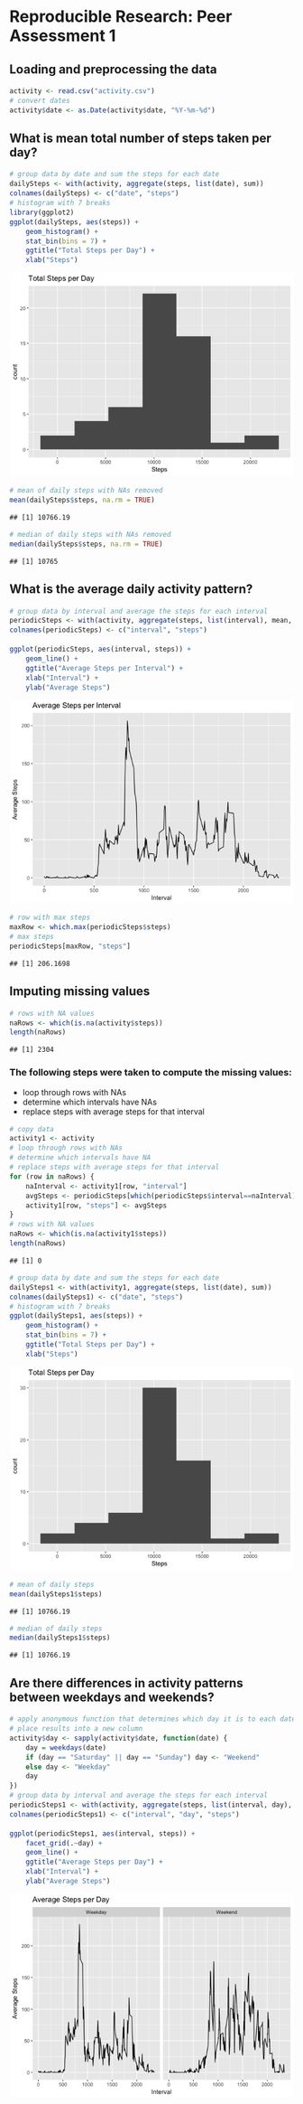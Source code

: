 # Reproducible Research: Peer Assessment 1


## Loading and preprocessing the data

```r
activity <- read.csv("activity.csv")
# convert dates
activity$date <- as.Date(activity$date, "%Y-%m-%d")
```



## What is mean total number of steps taken per day?

```r
# group data by date and sum the steps for each date
dailySteps <- with(activity, aggregate(steps, list(date), sum))
colnames(dailySteps) <- c("date", "steps")
# histogram with 7 breaks
library(ggplot2)
ggplot(dailySteps, aes(steps)) +
    geom_histogram() +
    stat_bin(bins = 7) +
    ggtitle("Total Steps per Day") +
    xlab("Steps")
```

![](PA1_template_files/figure-html/unnamed-chunk-2-1.png)<!-- -->

```r
# mean of daily steps with NAs removed
mean(dailySteps$steps, na.rm = TRUE)
```

```
## [1] 10766.19
```

```r
# median of daily steps with NAs removed
median(dailySteps$steps, na.rm = TRUE)
```

```
## [1] 10765
```



## What is the average daily activity pattern?

```r
# group data by interval and average the steps for each interval
periodicSteps <- with(activity, aggregate(steps, list(interval), mean, na.rm = TRUE))
colnames(periodicSteps) <- c("interval", "steps")

ggplot(periodicSteps, aes(interval, steps)) + 
    geom_line() +
    ggtitle("Average Steps per Interval") +
    xlab("Interval") +
    ylab("Average Steps")
```

![](PA1_template_files/figure-html/unnamed-chunk-4-1.png)<!-- -->

```r
# row with max steps
maxRow <- which.max(periodicSteps$steps)
# max steps
periodicSteps[maxRow, "steps"]
```

```
## [1] 206.1698
```



## Imputing missing values

```r
# rows with NA values
naRows <- which(is.na(activity$steps))
length(naRows)
```

```
## [1] 2304
```
### The following steps were taken to compute the missing values:
* loop through rows with NAs
* determine which intervals have NAs
* replace steps with average steps for that interval

```r
# copy data 
activity1 <- activity
# loop through rows with NAs
# determine which intervals have NA
# replace steps with average steps for that interval
for (row in naRows) {
    naInterval <- activity1[row, "interval"]
    avgSteps <- periodicSteps[which(periodicSteps$interval==naInterval), "steps"]
    activity1[row, "steps"] <- avgSteps
}
# rows with NA values
naRows <- which(is.na(activity1$steps))
length(naRows)
```

```
## [1] 0
```

```r
# group data by date and sum the steps for each date
dailySteps1 <- with(activity1, aggregate(steps, list(date), sum))
colnames(dailySteps1) <- c("date", "steps")
# histogram with 7 breaks
ggplot(dailySteps1, aes(steps)) +
    geom_histogram() +
    stat_bin(bins = 7) +
    ggtitle("Total Steps per Day") +
    xlab("Steps")
```

![](PA1_template_files/figure-html/unnamed-chunk-8-1.png)<!-- -->

```r
# mean of daily steps
mean(dailySteps1$steps)
```

```
## [1] 10766.19
```

```r
# median of daily steps
median(dailySteps1$steps)
```

```
## [1] 10766.19
```



## Are there differences in activity patterns between weekdays and weekends?

```r
# apply anonymous function that determines which day it is to each date
# place results into a new column
activity$day <- sapply(activity$date, function(date) {
    day = weekdays(date)
    if (day == "Saturday" || day == "Sunday") day <- "Weekend"
    else day <- "Weekday"
    day
})
# group data by interval and average the steps for each interval
periodicSteps1 <- with(activity, aggregate(steps, list(interval, day), mean, na.rm = TRUE))
colnames(periodicSteps1) <- c("interval", "day", "steps")

ggplot(periodicSteps1, aes(interval, steps)) + 
    facet_grid(.~day) +
    geom_line() +
    ggtitle("Average Steps per Day") +
    xlab("Interval") +
    ylab("Average Steps")
```

![](PA1_template_files/figure-html/unnamed-chunk-10-1.png)<!-- -->
